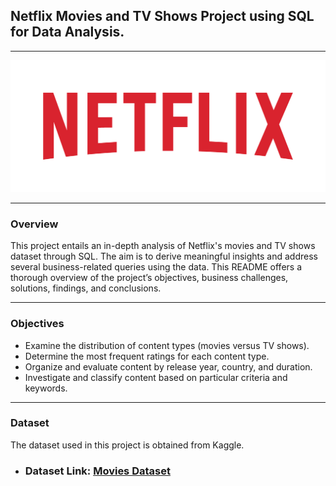 ## Netflix Movies and TV Shows Project using SQL for Data Analysis.

---
![](https://github.com/Rishabh45/NETFLIX_SQL_PROJECT/blob/main/Netflix_Logo.png)

---
### Overview
This project entails an in-depth analysis of Netflix's movies and TV shows dataset through SQL. The aim is to derive meaningful insights and address several business-related queries using the data. This README offers a thorough overview of the project’s objectives, business challenges, solutions, findings, and conclusions.

---
### Objectives
- Examine the distribution of content types (movies versus TV shows).
- Determine the most frequent ratings for each content type.
- Organize and evaluate content by release year, country, and duration.
- Investigate and classify content based on particular criteria and keywords.

---
### Dataset
The dataset used in this project is obtained from Kaggle.
- ### Dataset Link: [Movies Dataset](https://www.kaggle.com/datasets/shivamb/netflix-shows?resource=download)
